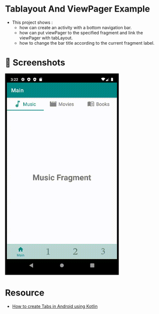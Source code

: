 # Tablayout And ViewPager Example
- This project shows :
     - how can create an activity with a bottom navigation bar.
     - how can put viewPager to the specified fragment and link the viewPager with tabLayout.
     - how to change the bar title according to the current fragment label.

# 📸 Screenshots
 ![ Alt text](demo.gif)

# Resource 
- [How to create Tabs in Android using Kotlin](https://johncodeos.com/how-to-create-tabs-in-android-using-kotlin/)
